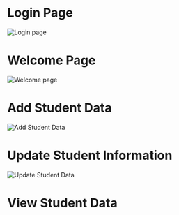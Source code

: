 
# Login Page
![Login page](https://user-images.githubusercontent.com/69071665/95646303-bc208080-0ae4-11eb-84cb-d733b556ca29.png)

# Welcome Page
![Welcome page](https://user-images.githubusercontent.com/69071665/95646347-1faaae00-0ae5-11eb-8709-4c529be5fec0.png)

# Add Student Data
![Add Student Data](https://user-images.githubusercontent.com/69071665/95646373-639db300-0ae5-11eb-8ee6-700b361309ae.png)

# Update Student Information
![Update Student Data](https://user-images.githubusercontent.com/69071665/95646626-1f5fe200-0ae8-11eb-8f60-357f3d84bd36.png)

# View Student Data

